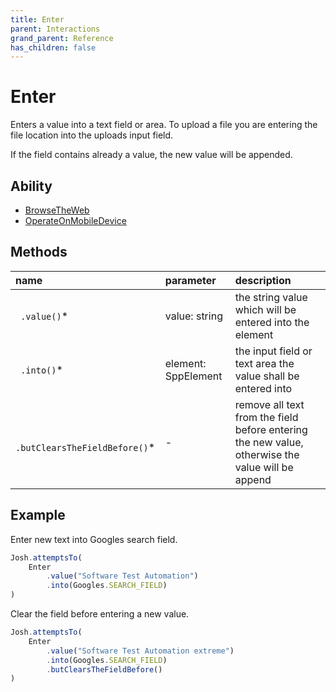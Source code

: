```yaml
---
title: Enter
parent: Interactions
grand_parent: Reference
has_children: false
---
```


# Enter

Enters a value into a text field or area. 
To upload a file you are entering the file location into the uploads input field.

If the field contains already a value, the new value will be appended.

## Ability

- [BrowseTheWeb](../../abilities/BROWSE_THE_WEB.md)
- [OperateOnMobileDevice](../../abilities/OPERATE_ON_MOBILE_DEVICE.md)

## Methods

| name                           | parameter           | description                                                                                      |
| :---                           | :---                | :---                                                                                             |
| ` .value()`*                   | value: string       | the string value which will be entered into the element                                          |
| ` .into()`*                    | element: SppElement | the input field or text area the value shall be entered into                                     |
| ` .butClearsTheFieldBefore()`* | -                   | remove all text from the field before entering the new value, otherwise the value will be append |

## Example

Enter new text into Googles search field.

```typescript
Josh.attemptsTo(
    Enter
        .value("Software Test Automation")
        .into(Googles.SEARCH_FIELD)
)
```

Clear the field before entering a new value.

```typescript
Josh.attemptsTo(
    Enter
        .value("Software Test Automation extreme")
        .into(Googles.SEARCH_FIELD)
        .butClearsTheFieldBefore()
)
```